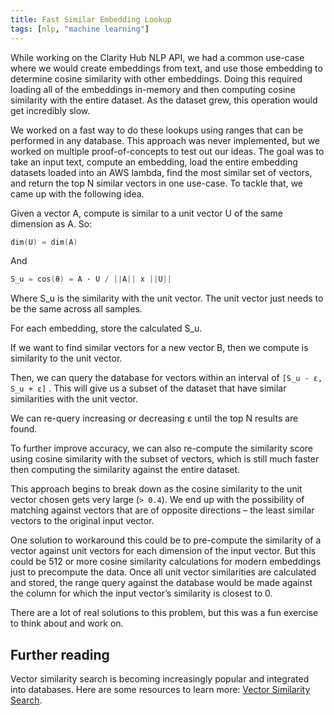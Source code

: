 ```yaml
---
title: Fast Similar Embedding Lookup
tags: [nlp, "machine learning"]
---
```


While working on the Clarity Hub NLP API, we had a common use-case where we would create embeddings from text, and use those embedding to determine cosine similarity with other embeddings. Doing this required loading all of the embeddings in-memory and then computing cosine similarity with the entire dataset. As the dataset grew, this operation would get incredibly slow.

We worked on a fast way to do these lookups using ranges that can be performed in any database. This approach was never implemented, but we worked on multiple proof-of-concepts to test out our ideas. The goal was to take an input text, compute an embedding, load the entire embedding datasets loaded into an AWS lambda, find the most similar set of vectors, and return the top N similar vectors in one use-case. To tackle that, we came up with the following idea.

Given a vector A, compute is similar to a unit vector U of the same dimension as A. So:

```cpp
dim(U) = dim(A)
```

And

```cpp
S_u = cos(θ) = A · U / ||A|| x ||U||
```

Where S_u is the similarity with the unit vector. The unit vector just needs to be the same across all samples.

For each embedding, store the calculated S_u.

If we want to find similar vectors for a new vector B, then we compute is similarity to the unit vector.

Then, we can query the database for vectors within an interval of `[S_u - ε, S_u + ε]` . This will give us a subset of the dataset that have similar similarities with the unit vector.

We can re-query increasing or decreasing ε until the top N results are found.

To further improve accuracy, we can also re-compute the similarity score using cosine similarity with the subset of vectors, which is still much faster then computing the similarity against the entire dataset.

This approach begins to break down as the cosine similarity to the unit vector chosen gets very large (`> 0.4`).  We end up with the possibility of matching against vectors that are of opposite directions – the least similar vectors to the original input vector.

One solution to workaround this could be to pre-compute the similarity of a vector against unit vectors for each dimension of the input vector. But this could be 512 or more cosine similarity calculations for modern embeddings just to precompute the data. Once all unit vector similarities are calculated and stored, the range query against the database would be made against the column for which the input vector’s similarity is closest to 0.

There are a lot of real solutions to this problem, but this was a fun exercise to think about and work on.

## Further reading

Vector similarity search is becoming increasingly popular and integrated into databases. Here are some resources to learn more: [Vector Similarity Search](https://zilliz.com/blog/vector-similarity-search).
